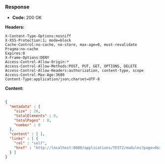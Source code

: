 ### Response

* **Code:** 200 OK

**Headers:**

`X-Content-Type-Options:nosniff`  
`X-XSS-Protection:1; mode=block`  
`Cache-Control:no-cache, no-store, max-age=0, must-revalidate`  
`Pragma:no-cache`  
`Expires:0`  
`X-Frame-Options:DENY`  
`Access-Control-Allow-Origin:*`  
`Access-Control-Allow-Methods:POST, PUT, GET, OPTIONS, DELETE`  
`Access-Control-Allow-Headers:authorization, content-type, scope`  
`Access-Control-Max-Age:3600`  
`Content-Type:application/json;charset=UTF-8`  

**Content:**

```json
    
{
  "metadata" : {
    "size" : 20,
    "totalElements" : 0,
    "totalPages" : 0,
    "number" : 0
  },
  "content" : [ ],
  "links" : [ {
    "rel" : "self",
    "href" : "http://localhost:8080/applications/TEST2/modules?page=0&size=20&sort=id,asc"
  } ]
}
```
